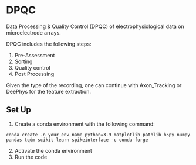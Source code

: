 # DPQC
Data Processing &amp; Quality Control (DPQC) of electrophysiological data on microelectrode arrays.

DPQC includes the following steps:

1. Pre-Assessment
2. Sorting
3. Quality control
4. Post Processing

Given the type of the recording, one can continue with Axon_Tracking or DeePhys for the feature extraction.



## Set Up
1. Create a conda environment with the following command:

`conda create -n your_env_name python=3.9 matplotlib pathlib h5py numpy pandas tqdm scikit-learn spikeinterface -c conda-forge`

2. Activate the conda environment
3. Run the code

